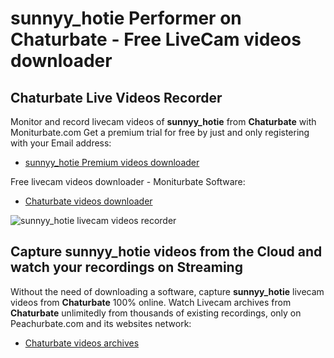 # sunnyy_hotie Performer on Chaturbate - Free LiveCam videos downloader

## Chaturbate Live Videos Recorder

Monitor and record livecam videos of **sunnyy_hotie** from **Chaturbate** with Moniturbate.com
Get a premium trial for free by just and only registering with your Email address:
* [sunnyy_hotie Premium videos downloader](https://moniturbate.com/request-demo-licence-key.html)

Free livecam videos downloader - Moniturbate Software:
* [Chaturbate videos downloader](https://moniturbate.com/moniturbate-download-software.html)

![sunnyy_hotie livecam videos recorder](https://peachurnet.com/templates/moniturbate-software.png)


## Capture sunnyy_hotie videos from the Cloud and watch your recordings on Streaming

Without the need of downloading a software, capture **sunnyy_hotie** livecam videos from **Chaturbate** 100% online.
Watch Livecam archives from **Chaturbate** unlimitedly from thousands of existing recordings, only on Peachurbate.com and its websites network:
* [Chaturbate videos archives](https://peachurnet.com/)